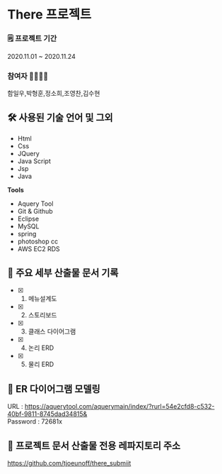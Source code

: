 # There 프로젝트

### 🗒 프로젝트 기간 
2020.11.01 ~ 2020.11.24  

### 참여자 🙍‍♀️🙍‍♂️
함일우,박형훈,정소희,조영찬,김수현

## 🛠 사용된 기술 언어 및 그외
- Html
- Css
- JQuery
- Java Script
- Jsp
- Java

**Tools**
- Aquery Tool
- Git & Github  
- Eclipse
- MySQL
- spring
- photoshop cc
- AWS EC2 RDS

## 📌 주요 세부 산출물 문서 기록
- [x] 1) 메뉴설계도
- [x] 2) 스토리보드
- [x] 3) 클래스 다이어그램
- [x] 4) 논리 ERD
- [x] 5) 물리 ERD  

## 🔗 ER 다이어그램 모델링
URL : https://aquerytool.com/aquerymain/index/?rurl=54e2cfd8-c532-40bf-9811-8745dad34815& <br>
Password : 72681x

## 🔗 프로젝트 문서 산출물 전용 레파지토리 주소
https://github.com/tjoeunoff/there_submiit

